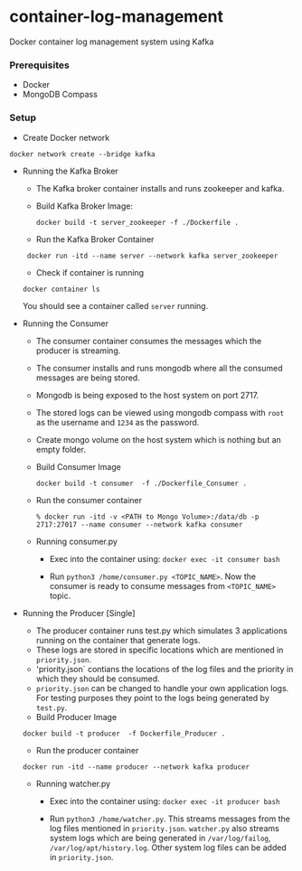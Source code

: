 # container-log-management
Docker container log management system using Kafka

### Prerequisites
- Docker
- MongoDB Compass

### Setup
- Create Docker network

`docker network create --bridge kafka`
-  Running the Kafka Broker
    - The Kafka broker container installs and runs zookeeper and kafka.
    - Build Kafka Broker Image:
        
        `docker build -t server_zookeeper -f ./Dockerfile .`
    - Run the Kafka Broker Container

    ` docker run -itd --name server --network kafka server_zookeeper`

    - Check if container is running

    `docker container ls`
    
    You should see a container called `server` running.

- Running the Consumer
    - The consumer container consumes the messages which the producer is streaming.
    - The consumer installs and runs mongodb where all the consumed messages are being stored.
    - Mongodb is being exposed to the host system on port 2717.
    - The stored logs can be viewed using mongodb compass with `root` as the username and `1234` as the password.
    - Create mongo volume on the host system which is nothing but an empty folder.
    - Build Consumer Image
        
        `docker build -t consumer  -f ./Dockerfile_Consumer .`
    - Run the consumer container
        
        `% docker run -itd -v <PATH to Mongo Volume>:/data/db -p 2717:27017 --name consumer --network kafka consumer`
    - Running consumer.py

        - Exec into the container using: `docker exec -it consumer bash`

        - Run `python3 /home/consumer.py <TOPIC_NAME>`. Now the consumer is ready to consume messages from `<TOPIC_NAME>` topic.
    
- Running the Producer [Single]
    - The producer container runs test.py which simulates 3 applications running on the container that generate logs.
    - These logs are stored in specific locations which are mentioned in `priority.json`.
    - 'priority.json` contians the locations of the log files and the priority in which they should be consumed.
    - `priority.json` can be changed to handle your own application logs. For testing purposes they point to the logs being generated by `test.py`.
    - Build Producer Image

    `docker build -t producer  -f Dockerfile_Producer .`

    - Run the producer container
    
    `docker run -itd --name producer --network kafka producer`

    - Running watcher.py
        - Exec into the container using: `docker exec -it producer bash`

        - Run `python3 /home/watcher.py`. This streams messages from the log files mentioned in `priority.json`. `watcher.py` also streams system logs which are being generated in `/var/log/failog`, `/var/log/apt/history.log`. Other system log files can be added in `priority.json`.
    
